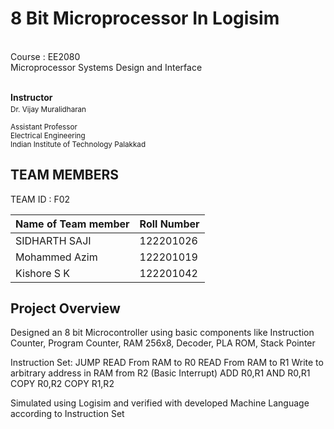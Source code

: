 # 8 Bit Microprocessor In Logisim

<br />Course : EE2080
<br />Microprocessor Systems Design and Interface

<br />**Instructor**<sub>
              <br />Dr. Vijay Muralidharan  
              <br />Assistant Professor
              <br />Electrical Engineering
              <br />Indian Institute of Technology Palakkad
              <sub/>
## TEAM MEMBERS 

TEAM ID : F02

| Name of Team member  | Roll Number   |
| -------------------- | ------------- |
| SIDHARTH SAJI        | 122201026     |
| Mohammed Azim        | 122201019     |
| Kishore S K          | 122201042     |

## Project Overview

  Designed an 8 bit Microcontroller using basic components like Instruction Counter, Program Counter, RAM 256x8, Decoder, PLA ROM, Stack Pointer
  
  Instruction Set: 
  JUMP
  READ From RAM to R0
  READ From RAM to R1
  Write to arbitrary address in RAM from R2 (Basic Interrupt)
  ADD R0,R1
  AND R0,R1
  COPY R0,R2
  COPY R1,R2
  
  
  
  Simulated using Logisim and verified with developed Machine Language according to Instruction Set 

